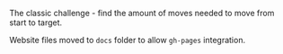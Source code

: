 The classic challenge - find the amount of moves needed to move from start to target.

Website files moved to `docs` folder to allow `gh-pages` integration.